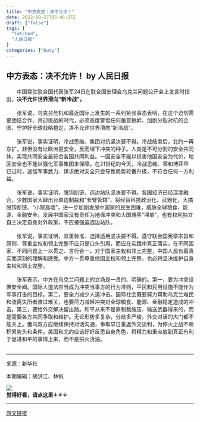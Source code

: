 ```yaml
---
title: "中方表态：决不允许！"
date: 2022-08-27T05:46:37Z
draft: ["false"]
tags: [
  "fetched",
  "人民日报"
]
categories: ["Duty"]
---
```

中方表态：决不允许！ by 人民日报
------
<div><section><span>　　中国常驻联合国代表张军24日在联合国安理会乌克兰问题公开会上发言时指出，<strong>决不允许世界滑向“新冷战”。</strong></span></section><section><br></section><section><span>　　张军说，乌克兰危机和最近国际上发生的一系列紧张事态表明，在这个迫切需要团结合作、共迎挑战的时代，必须高度警惕任何蓄意挑衅、加剧分裂对抗的企图，守护好全球战略稳定，决不允许世界滑向“新冷战”。</span></section><section><br></section><section><span>　　张军说，事实证明，冷战思维、集团对抗坚决要不得。冷战结束后，北约一再东扩，非但没有让欧洲更安全，反而埋下冲突的种子。人类是不可分割的安全共同体，实现共同安全最符合各国共同利益。一国安全不能以损害他国安全为代价，地区安全也不能以强化军事集团来保障。在21世纪的今天，冷战思维、零和博弈早已过时，迷信军事武力、谋求绝对安全只会导致局势轮番升级，不符合任何一方利益。</span></section><section><br></section><section><span>　　张军说，事实证明，脱钩断链、选边站队坚决要不得。各国经济已经深度融合，少数国家大肆出台单边制裁和“长臂管辖”，将经贸科技政治化、武器化，大搞脱钩断链、“小院高墙”，进一步加剧发展中国家的民生困难，威胁全球粮食、能源、金融安全。发展中国家没有责任为地缘冲突和大国博弈“埋单”，也有权利独立自主决定自身对外政策，不应被强迫选边站队。</span></section><section><br></section><section><span>　　张军说，事实证明，双重标准、选择适用坚决要不得。遵守联合国宪章宗旨和原则、尊重主权和领土完整不应只是口头引用，而应在实践中真正落实，在不同国家、不同问题上一以贯之、言行合一。对于国家主权和领土完整，中国人民有着真实而深刻的理解和感受。中方一贯尊重他国主权和领土完整，也必将坚决维护自身主权和领土完整。</span></section><section><br></section><section><span>　　张军表示，中方在乌克兰问题上的立场是一贯的、明确的。第一，要为冲突设置安全阀。国际人道法应当成为冲突当事方的行为准则，平民和民用设施不能作为军事打击的目标。第二，要全力减少人道冲击。国际社会既要努力帮助乌克兰难民和流离失所者渡过难关，也要尽力减轻冲突对全球粮食、能源、金融稳定造成的冲击。第三，要给外交解决留出路。和平从来不是靠制裁施压、输送武器得来的，而是需要各方共同争取和维护。无论形势多复杂，分歧多严峻，外交对话的大门都不能关上。俄乌双方应继续保持对话沟通，争取早日重返外交谈判，为停火止战不断积累势头和条件。美国和北约应该好好反思自身角色，将精力和重点放到真正有利于促进和平的事情上来，而不是拱火浇油。</span></section><section><span><br></span></section><hr><p><span>来源：新华社</span><span></span></p><p><span>本期编辑：胡洪江、林帆</span></p><section><img data-backh="170" data-backw="578" data-before-oversubscription-url="https://mmbiz.qpic.cn/mmbiz/xrFYciaHL08BMq1Er5otH3veEWm0Gm4EcXDCzQM0GqPIQicibBUEVGskz2ElAmhtSqbPxvdIEWBslRSvlficibUDVeg/640?" data-ratio="0.29444444444444445" data-src="https://mmbiz.qpic.cn/mmbiz/xrFYciaHL08BMq1Er5otH3veEWm0Gm4EcXDCzQM0GqPIQicibBUEVGskz2ElAmhtSqbPxvdIEWBslRSvlficibUDVeg/640?wx_fmt=gif&amp;wxfrom=5&amp;wx_lazy=1" data-type="gif" data-w="900" width="auto" src="https://mmbiz.qpic.cn/mmbiz/xrFYciaHL08BMq1Er5otH3veEWm0Gm4EcXDCzQM0GqPIQicibBUEVGskz2ElAmhtSqbPxvdIEWBslRSvlficibUDVeg/640?wx_fmt=gif&amp;wxfrom=5&amp;wx_lazy=1"><br data-filtered="filtered"></section><section><strong><span><strong><span><span>觉得好看，请点这里</span><strong><span>↓<strong><span><strong><span><strong><span>↓</span></strong></span></strong></span></strong></span></strong><strong><span>↓</span></strong></span></strong></span></strong></section></div>  
<hr>
<a href="https://mp.weixin.qq.com/s?src=11&timestamp=1661578201&ver=4007&signature=4AAmxh65CenVEzujLUDfrMQxEtSaYHL*5MfreT35b3HBU9*o9fpFK*kNff9II-XSGEmlc1ptv9CSUcy6*E-kQEKRDEjzcuEekzH*mnIBvygfFW7feKm*dYMXBACum0YY&new=1",target="_blank" rel="noopener noreferrer">原文链接</a>
